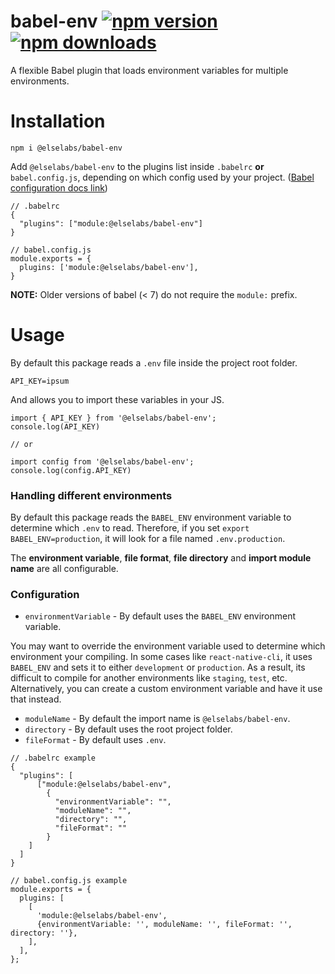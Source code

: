 # babel-env [![npm version](https://img.shields.io/npm/v/@elselabs/babel-env.svg?style=flat-square)](https://www.npmjs.com/package/@elselabs/babel-env) [![npm downloads](https://img.shields.io/npm/dm/@elselabs/babel-env.svg?style=flat-square)](https://www.npmjs.com/package/@elselabs/babel-env)
A flexible Babel plugin that loads environment variables for multiple environments.

# Installation
```
npm i @elselabs/babel-env
```
Add `@elselabs/babel-env` to the plugins list inside `.babelrc` **or** `babel.config.js`, depending on which config used by your project. ([Babel configuration docs link](https://babeljs.io/docs/en/config-files))
```
// .babelrc
{
  "plugins": ["module:@elselabs/babel-env"]
}

// babel.config.js
module.exports = {
  plugins: ['module:@elselabs/babel-env'],
}
```
**NOTE:** Older versions of babel (< 7) do not require the `module:` prefix.

# Usage
By default this package reads a `.env` file inside the project root folder.
```
API_KEY=ipsum
```
And allows you to import these variables in your JS.
```
import { API_KEY } from '@elselabs/babel-env';
console.log(API_KEY)

// or 

import config from '@elselabs/babel-env';
console.log(config.API_KEY)
```
### Handling different environments
By default this package reads the `BABEL_ENV` environment variable to determine which `.env` to read. Therefore, if you set `export BABEL_ENV=production`, it will look for a file named `.env.production`.

The **environment variable**, **file format**, **file directory** and **import module name** are all configurable.

### Configuration

- `environmentVariable` - By default uses the `BABEL_ENV` environment variable. 

You may want to override the environment variable used to determine which environment your compiling. In some cases like `react-native-cli`, it uses `BABEL_ENV` and sets it to either `development` or `production`. As a result, its difficult to compile for another environments like `staging`, `test`, etc. Alternatively, you can create a custom environment variable and have it use that instead.

- `moduleName` - By default the import name is `@elselabs/babel-env`.
- `directory` - By default uses the root project folder. 
- `fileFormat` - By default uses `.env`.

```
// .babelrc example
{
  "plugins": [
      ["module:@elselabs/babel-env", 
        { 
          "environmentVariable": "", 
          "moduleName": "",
          "directory": "",
          "fileFormat": ""
        }
    ]
  ]
}

// babel.config.js example
module.exports = {
  plugins: [
    [
      'module:@elselabs/babel-env',
      {environmentVariable: '', moduleName: '', fileFormat: '', directory: ''},
    ],
  ],
};

```
